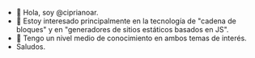 - 👋 Hola, soy @ciprianoar.
- 👀 Estoy interesado principalmente en la tecnología de "cadena de bloques" y en "generadores de sitios estáticos basados en JS".
- 🌱 Tengo un nivel medio de conocimiento en ambos temas de interés.
- Saludos.

<!---
cmazzieri/cmazzieri is a ✨ special ✨ repository because its `README.md` (this file) appears on your GitHub profile.
You can click the Preview link to take a look at your changes.
--->
